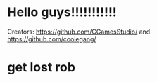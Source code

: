 # Hello guys!!!!!!!!!!!
Creators:
https://github.com/CGamesStudio/
and
https://github.com/coolegang/

# get lost rob
